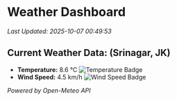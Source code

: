 
# Weather Dashboard

_Last Updated: 2025-10-07 00:49:53_

## Current Weather Data: (Srinagar, JK)
- **Temperature:** 8.6 °C ![Temperature Badge](https://img.shields.io/badge/Temperature-Low%20Temp-blue)
- **Wind Speed:** 4.5 km/h ![Wind Speed Badge](https://img.shields.io/badge/Wind%20Speed-Light%20Wind-blue)

*Powered by Open-Meteo API*
